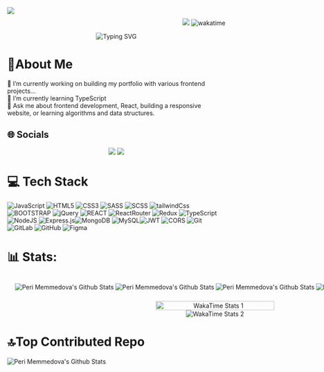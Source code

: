  <img src="https://raw.githubusercontent.com/halfrost/halfrost/master/icons/header_.png" style="margin-bottom:10px"/>
 <div align="right"> <img src="https://visitor-badge.laobi.icu/badge?page_id=iamperii.iamperii&right_color=darkgreen" /> <img src="https://wakatime.com/badge/user/2a7349ab-e019-46e5-8945-eac4dd9a703f.svg" alt="wakatime"></div>

<p align="center">
  <img src="https://readme-typing-svg.herokuapp.com?font=Fira+Code&pause=1000&color=FFFFFF&center=true&vCenter=true&width=435&lines=Front-End+Developer;" alt="Typing SVG" />
</p>

# 🐧About Me

 <div>
🔭 I’m currently working on building my portfolio with various frontend projects...<br> 🌱 I’m currently learning TypeScript<br> 💬 Ask me about frontend development, React, building a responsive website, or learning algorithms and data structures.
 </div>

## 🌐 Socials
<div align="center" gap="10">
 <a href="https://www.linkedin.com/in/perimemmedova/" target="_blank"><img src="https://img.icons8.com/doodle/40/000000/linkedin--v2.png"></a>
<a href="matilto:memmedovaperiii@gmail.com" target="_blank"><img src="https://img.icons8.com/doodle/40/000000/new-post.png"></a>
</div>

# 💻 Tech Stack

![JavaScript](https://img.shields.io/badge/javascript-%23F7DF1E.svg?style=for-the-badge&logo=javascript&logoColor=black) ![HTML5](https://img.shields.io/badge/html5-%23E34F26.svg?style=for-the-badge&logo=html5&logoColor=white) ![CSS3](https://img.shields.io/badge/css3-%231572B6.svg?style=for-the-badge&logo=css3&logoColor=white) ![SASS](https://img.shields.io/badge/SASS-%23CD6799.svg?style=for-the-badge&logo=SASS&logoColor=white) ![SCSS](https://img.shields.io/badge/SCSS-%23CD6799.svg?style=for-the-badge&logo=sass&logoColor=white)
![tailwindCss](https://img.shields.io/badge/tailwindCss-%2338BDF8.svg?style=for-the-badge&logo=tailwindCss&logoColor=white) ![BOOTSTRAP](https://img.shields.io/badge/BOOTSTRAP-%237952B3.svg?style=for-the-badge&logo=BOOTSTRAP&logoColor=white) ![jQuery](https://img.shields.io/badge/jQuery-%230769AD.svg?style=for-the-badge&logo=jQuery&logoColor=white) ![REACT](https://img.shields.io/badge/react-%2361DAFB.svg?style=for-the-badge&logo=react&logoColor=white) ![ReactRouter](https://img.shields.io/badge/ReactRouter-%23CA4245.svg?style=for-the-badge&logo=ReactRouter&logoColor=white) ![Redux](https://img.shields.io/badge/Redux-%23764ABC.svg?style=for-the-badge&logo=Redux&logoColor=white) ![TypeScript](https://img.shields.io/badge/typescript-%233178C6.svg?style=for-the-badge&logo=typescript&logoColor=white) ![NodeJS](https://img.shields.io/badge/node.js-%23339933?style=for-the-badge&logo=node.js&logoColor=white) ![Express.js](https://img.shields.io/badge/express.js-%23000000.svg?style=for-the-badge&logo=express&logoColor=white)![MongoDB](https://img.shields.io/badge/MongoDB-%2347A248.svg?style=for-the-badge&logo=mongodb&logoColor=white) ![MySQL](https://img.shields.io/badge/mysql-%234479A1.svg?style=for-the-badge&logo=mysql&logoColor=white)![JWT](https://img.shields.io/badge/JWT-%23000000.svg?style=for-the-badge&logo=json-web-tokens&logoColor=white) ![CORS](https://img.shields.io/badge/CORS-%23000000.svg?style=for-the-badge&logoColor=white) ![Git](https://img.shields.io/badge/git-%23F05032.svg?style=for-the-badge&logo=git&logoColor=white) ![GitLab](https://img.shields.io/badge/gitlab-%23FC6D26.svg?style=for-the-badge&logo=gitlab&logoColor=white) ![GitHub](https://img.shields.io/badge/github-%23FC6D26.svg?style=for-the-badge&logo=github&logoColor=white) ![Figma](https://img.shields.io/badge/figma-%23FC6D26.svg?style=for-the-badge&logo=figma&logoColor=white)

# 📊 Stats:

<div align="center" style="width: 100vw; display: flex; flex-direction:column; justify-content: center; align-items: center; gap: 10px;">
  
   ![Peri Memmedova's Github Stats](https://github-readme-stats.vercel.app/api?username=iamperii&hide=false)
   ![Peri Memmedova's Github Stats](https://github-readme-stats.vercel.app/api/top-langs?username=iamperii&locale=en&hide_title=false&layout=compact&card_width=320&langs_count=5&theme=white&hide_border=true&order=2)
   ![Peri Memmedova's Github Stats](https://github-readme-streak-stats.herokuapp.com/?user=iamperii&theme=white&hide_border=true)
   ![Peri Memmedova's Github Stats](https://github-profile-trophy.vercel.app?username=iamperii&theme=white&column=-1&row=1&margin-w=8&margin-h=8&no-bg=false&no-frame=false&order=4)

<div style="text-align: center;">
    <img src="https://wakatime.com/share/@iamperii/a1dd0276-8a97-4888-9cd9-eee46eb6c920.svg" alt="WakaTime Stats 1" style="width: 100%">
    <img src="https://wakatime.com/share/@iamperii/59999f65-181d-4644-8d28-224758de9665.svg" alt="WakaTime Stats 2">
</div>

</div>

# 🔝Top Contributed Repo

![Peri Memmedova's Github Stats](https://github-contributor-stats.vercel.app/api?username=iamperii&limit=5&theme=white&combine_all_yearly_contributions=true)
